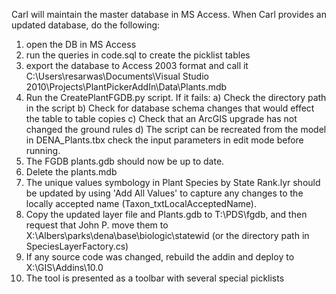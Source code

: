 Carl will maintain the master database in MS Access.
When Carl provides an updated database, do the following:
1) open the DB in MS Access
2) run the queries in code.sql to create the picklist tables
3) export the database to Access 2003 format and call it 
   C:\Users\resarwas\Documents\Visual Studio 2010\Projects\PlantPickerAddIn\Data\Plants.mdb
4) Run the CreatePlantFGDB.py script.  If it fails:
     a) Check the directory path in the script
	 b) Check for database schema changes that would effect the table to table copies 
	 c) Check that an ArcGIS upgrade has not changed the ground rules
	 d) The script can be recreated from the model in DENA_Plants.tbx
	    check the input parameters in edit mode before running.
5) The FGDB plants.gdb should now be up to date.
6) Delete the plants.mdb
7) The unique values symbology in Plant Species by State Rank.lyr should be
   updated by using 'Add All Values' to capture any changes to the
   locally accepted name (Taxon_txtLocalAcceptedName). 
8) Copy the updated layer file and Plants.gdb to T:\PDS\fgdb, and then 
   request that John P. move them to X:\Albers\parks\dena\base\biologic\statewid
   (or the directory path in SpeciesLayerFactory.cs)
9) If any source code was changed, rebuild the addin and deploy to X:\GIS\Addins\10.0
10) The tool is presented as a toolbar with several special picklists
